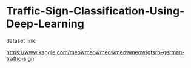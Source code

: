 # Traffic-Sign-Classification-Using-Deep-Learning

dataset link:

https://www.kaggle.com/meowmeowmeowmeowmeow/gtsrb-german-traffic-sign
